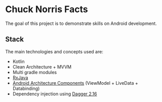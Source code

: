 # Chuck Norris Facts

The goal of this project is to demonstrate skills on Android development.


## Stack

The main technologies and concepts used are:

- Kotlin
- Clean Architecture + MVVM
- Multi gradle modules
- [RxJava](https://github.com/ReactiveX/RxAndroid)
- [Android Architecture Components](https://developer.android.com/topic/libraries/architecture) (ViewModel + LiveData + Databinding)
- Dependency injection using [Dagger 2.16](https://google.github.io/dagger/)